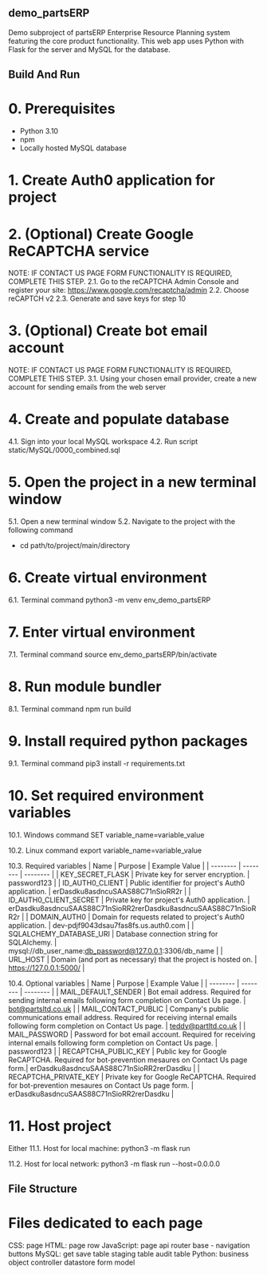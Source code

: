 ## demo_partsERP
Demo subproject of partsERP Enterprise Resource Planning system featuring the core product functionality.
This web app uses Python with Flask for the server and MySQL for the database.

## Build And Run
# 0. Prerequisites
- Python 3.10
- npm
- Locally hosted MySQL database

# 1. Create Auth0 application for project

# 2. (Optional) Create Google ReCAPTCHA service
NOTE: IF CONTACT US PAGE FORM FUNCTIONALITY IS REQUIRED, COMPLETE THIS STEP.
2.1. Go to the reCAPTCHA Admin Console and register your site: https://www.google.com/recaptcha/admin
2.2. Choose reCAPTCH v2
2.3. Generate and save keys for step 10

# 3. (Optional) Create bot email account
NOTE: IF CONTACT US PAGE FORM FUNCTIONALITY IS REQUIRED, COMPLETE THIS STEP.
3.1. Using your chosen email provider, create a new account for sending emails from the web server

# 4. Create and populate database
4.1. Sign into your local MySQL workspace
4.2. Run script static/MySQL/0000_combined.sql

# 5. Open the project in a new terminal window
5.1. Open a new terminal window
5.2. Navigate to the project with the following command
- cd path/to/project/main/directory

# 6. Create virtual environment
6.1. Terminal command
python3 -m venv env_demo_partsERP

# 7. Enter virtual environment
7.1. Terminal command
source env_demo_partsERP/bin/activate

# 8. Run module bundler
8.1. Terminal command
npm run build

# 9. Install required python packages
9.1. Terminal command
pip3 install -r requirements.txt

# 10. Set required environment variables
10.1. Windows command
SET variable_name=variable_value

10.2. Linux command
export variable_name=variable_value

10.3. Required variables
| Name | Purpose | Example Value |
| -------- | -------- | -------- |
| KEY_SECRET_FLASK | Private key for server encryption. | password123 |
| ID_AUTH0_CLIENT | Public identifier for project's Auth0 application. | erDasdku8asdncuSAAS88C71nSioRR2r |
| ID_AUTH0_CLIENT_SECRET | Private key for project's Auth0 application. | erDasdku8asdncuSAAS88C71nSioRR2rerDasdku8asdncuSAAS88C71nSioRR2r |
| DOMAIN_AUTH0 | Domain for requests related to project's Auth0 application. | dev-pdjf9043dsau7fas8fs.us.auth0.com |
| SQLALCHEMY_DATABASE_URI | Database connection string for SQLAlchemy. | mysql://db_user_name:db_password@127.0.0.1:3306/db_name |
| URL_HOST | Domain (and port as necessary) that the project is hosted on. | https://127.0.0.1:5000/ |

10.4. Optional variables
| Name | Purpose | Example Value |
| -------- | -------- | -------- |
| MAIL_DEFAULT_SENDER | Bot email address. Required for sending internal emails following form completion on Contact Us page. | bot@partsltd.co.uk |
| MAIL_CONTACT_PUBLIC | Company's public communications email address. Required for receiving internal emails following form completion on Contact Us page. | teddy@partltd.co.uk |
| MAIL_PASSWORD | Password for bot email account. Required for receiving internal emails following form completion on Contact Us page. | password123 |
| RECAPTCHA_PUBLIC_KEY | Public key for Google ReCAPTCHA. Required for bot-prevention mesaures on Contact Us page form.| erDasdku8asdncuSAAS88C71nSioRR2rerDasdku |
| RECAPTCHA_PRIVATE_KEY | Private key for Google ReCAPTCHA. Required for bot-prevention mesaures on Contact Us page form. | erDasdku8asdncuSAAS88C71nSioRR2rerDasdku |

# 11. Host project
Either
11.1. Host for local machine:
python3 -m flask run

11.2. Host for local network:
python3 -m flask run --host=0.0.0.0


## File Structure
# Files dedicated to each page
CSS:
    page
HTML:
    page
    row
JavaScript:
    page
    api
    router
    base - navigation buttons
MySQL:
    get
    save
    table
    staging table
    audit table
Python:
    business object
    controller
    datastore
    form
    model